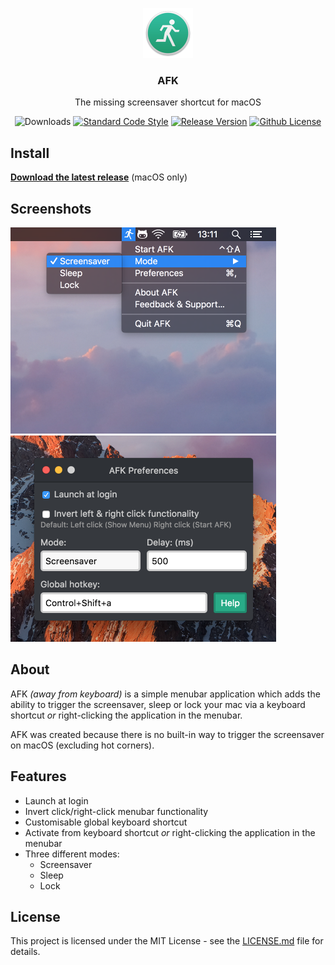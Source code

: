 <p align="center">
    <img src="app/icon@2x.png" height="80">
    <h3 align="center">AFK</h3>
    <p align="center">The missing screensaver shortcut for macOS<p>
    <p align="center"><img src="https://img.shields.io/github/downloads/jamiestraw/afk/total.svg" alt="Downloads"> <a href="https://github.com/feross/standard"><img src="https://img.shields.io/badge/code%20style-standard-brightgreen.svg" alt="Standard Code Style"></a> <a href="https://github.com/jamiestraw/afk/releases"><img src="https://img.shields.io/github/release/jamiestraw/afk.svg" alt="Release Version"></a> <a href="https://raw.githubusercontent.com/jamiestraw/afk/master/LICENSE.md"><img src="https://img.shields.io/badge/license-MIT-blue.svg" alt="Github License"></a></p>
</p>

## Install

**[Download the latest release](https://github.com/jamiestraw/afk/releases)** (macOS only)

## Screenshots

<img src="https://github.com/jamiestraw/afk/raw/master/screenshots/menubar.png" width="425"><img src="https://github.com/jamiestraw/afk/raw/master/screenshots/preferences.png" width="425">

## About

AFK *(away from keyboard)* is a simple menubar application which adds the ability to trigger the screensaver, sleep or lock your mac via a keyboard shortcut *or* right-clicking the application in the menubar.

AFK was created because there is no built-in way to trigger the screensaver on macOS (excluding hot corners).

## Features

* Launch at login
* Invert click/right-click menubar functionality
* Customisable global keyboard shortcut
* Activate from keyboard shortcut *or* right-clicking the application in the menubar
* Three different modes:
	* Screensaver
	* Sleep
	* Lock

## License

This project is licensed under the MIT License - see the [LICENSE.md](LICENSE.md) file for details.
